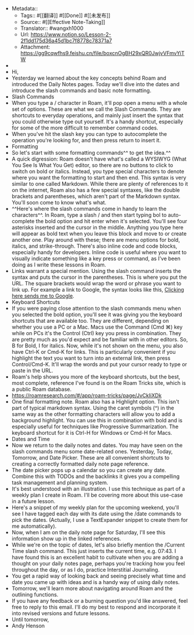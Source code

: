 - Metadata::
    - Tags:: #[[翻译]] #[[Done]] #[[未发布]]
    - Source:: #[[Effective Note-Taking]] 
    - Translator:: #wangxh1000
    - Url: https://www.notion.so/Lesson-2-2f1dd175d36a45d1bc7f8778c78371a7
    - Attachment: https://gg9cqwfhs9.feishu.cn/file/boxcnOgBH29xQR0JwjvVFmvYiTW
- 
- Hi,
- Yesterday we learned about the key concepts behind Roam and introduced the Daily Notes pages. Today we'll dive into the dates and introduce the slash commands and basic note formatting.
- Slash Commands
- When you type a / character in Roam, it'll pop open a menu with a whole set of options. These are what we call the Slash Commands. They are shortcuts to everyday operations, and mainly just insert the syntax that you could otherwise type out yourself. It's a handy shortcut, especially for some of the more difficult to remember command codes.
- When you've hit the slash key you can type to autocomplete the operation you're looking for, and then press return to insert it.
- Formatting
- So let's start with some formatting commands^^ to get the idea.^^
- A quick digression: Roam doesn't have what's called a WYSIWYG (What You See Is What You Get) editor, so there are no buttons to click to switch on bold or italics. Instead, you type special characters to denote where you want the formatting to start and then end. This syntax is very similar to one called Markdown. While there are plenty of references to it on the internet, Roam also has a few special syntaxes, like the double brackets and parentheses, which aren't part of the Markdown syntax. You'll soon come to know what's what.
- ^^Here's where the slash commands come in handy to learn the characters^^. In Roam, type a slash / and then start typing bol to auto-complete the bold option and hit enter when it's selected. You'll see four asterisks inserted and the cursor in the middle. Anything you type here will appear as bold text when you leave this block and move to or create another one. Play around with these; there are menu options for bold, italics, and strike-through. There's also inline code and code blocks, especially handy for developers. Inline code is useful where you want to visually indicate something like a key press or command, as I've been doing as I write these lessons in Roam.
- Links warrant a special mention. Using the slash command inserts the syntax and puts the cursor in the parentheses. This is where you put the URL. The square brackets would wrap the word or phrase you want to link up. For example a link to Google, the syntax looks like this, [Clicking here sends me to Google](https://www.google.com).
- Keyboard Shortcuts
- If you were paying close attention to the slash commands menu when you selected the bold option, you'll see it was giving you the keyboard shortcuts that are available too. They are different, depending on whether you use a PC or a Mac. Macs use the Command (Cmd ⌘) key while on PCs it's the Control (Ctrl) key you press in combination. They are pretty much as you'd expect and be familiar with in other editors. So, B for Bold, I for italics. Now, while it's not shown on the menu, you also have Ctrl-K or Cmd-K for links. This is particularly convenient if you highlight the text you want to turn into an external link, then press Control/Cmd-K. It'll wrap the words and put your cursor ready to type or paste in the URL.
- Roam's help shows you more of the keyboard shortcuts, but the best, most complete, reference I've found is on the Roam Tricks site, which is a public Roam database.
- https://roamresearch.com/#/app/roam-tricks/page/JvCkIiXDk
- One final formatting note. Roam also has a Highlight option. This isn't part of typical markdown syntax. Using the caret symbols (^) in the same way as the other formatting characters will allow you to add a background highlight. You can use this in combination with bold and is especially useful for techniques like Progressive Summarization. The keyboard shortcut for it is Ctrl-H for Windows or Cmd-H for Macs.
- Dates and Time
- Now we return to the daily notes and dates. You may have seen on the slash commands menu some date-related ones. Yesterday, Today, Tomorrow, and Date Picker. These are all convenient shortcuts to creating a correctly formatted daily note page reference.
- The date picker pops up a calendar so you can create any date. Combine this with TODOs and the backlinks it gives you a compelling task management and planning system.
- It's best understood with an illustration. I use this technique as part of a weekly plan I create in Roam. I'll be covering more about this use-case in a future lesson.
- Here's a snippet of my weekly plan for the upcoming weekend, you'll see I have tagged each day with its date using the /date commands to pick the dates. (Actually, I use a TextExpander snippet to create them for me automatically).
- Now, when I am on the daily note page for Saturday, I'll see this information show up in the linked references.
- While we're on the topic of dates, let's also briefly mention the /Current Time slash command. This just inserts the current time, e.g. 07:43. I have found this is an excellent habit to cultivate when you are adding a thought on your daily notes page, perhaps you're tracking how you feel throughout the day, or as I do, practice Interstitial Journaling.
- You get a rapid way of looking back and seeing precisely what time and date you came up with ideas and is a handy way of using daily notes.
- Tomorrow, we'll learn more about navigating around Roam and the outlining functions.
- If you have any feedback or a burning question you'd like answered, feel free to reply to this email. I'll do my best to respond and incorporate it into revised versions and future lessons.
- Until tomorrow,
- Andy Henson
